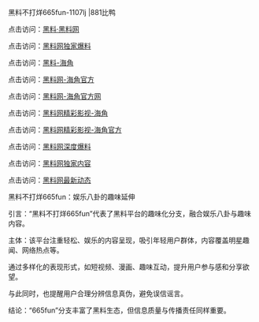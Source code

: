 黑料不打烊665fun-1107lj |881比鸭

点击访问：<a href="https://heiliaolvzlu3.pages.dev">黑料·黑料网</a>

点击访问：<a href="https://heiliaoyvnrda.pages.dev">黑料网独家爆料</a>

点击访问：<a href="https://heiliaokof3cy.pages.dev">黑料-海角</a>

点击访问：<a href="https://heiliao3gvg9.pages.dev">黑料网-海角官方</a>

点击访问：<a href="https://heiliao9wsbg3.pages.dev">黑料网-海角官方网</a>

点击访问：<a href="https://heiliao5s28gk.pages.dev">黑料网精彩影视-海角</a>

点击访问：<a href="https://heiliaoxfe5rb.pages.dev">黑料网精彩影视-海角官方</a>

点击访问：<a href="https://heiliaoryrhyu.pages.dev">黑料网深度爆料</a>

点击访问：<a href="https://heiliaoubleqx.pages.dev">黑料网独家内容</a>

点击访问：<a href="https://heiliaox6jgh3.pages.dev">黑料网最新动态</a>

黑料不打烊665fun：娱乐八卦的趣味延伸

引言：“黑料不打烊665fun”代表了黑料平台的趣味化分支，融合娱乐八卦与趣味内容。

主体：该平台注重轻松、娱乐的内容呈现，吸引年轻用户群体，内容覆盖明星趣闻、网络热点等。

通过多样化的表现形式，如短视频、漫画、趣味互动，提升用户参与感和分享欲望。

与此同时，也提醒用户合理分辨信息真伪，避免误信谣言。

结论：“665fun”分支丰富了黑料生态，但信息质量与传播责任同样重要。
